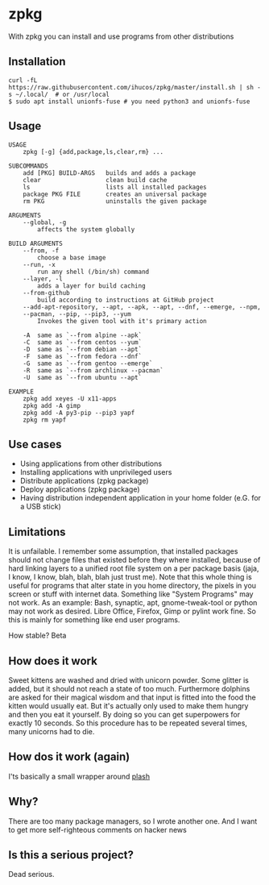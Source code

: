 
# zpkg
With zpkg you can install and use programs from other distributions


## Installation
```
curl -fL https://raw.githubusercontent.com/ihucos/zpkg/master/install.sh | sh -s ~/.local/  # or /usr/local
$ sudo apt install unionfs-fuse # you need python3 and unionfs-fuse
```

## Usage
```
USAGE
    zpkg [-g] {add,package,ls,clear,rm} ...

SUBCOMMANDS
    add [PKG] BUILD-ARGS   builds and adds a package
    clear                  clean build cache
    ls                     lists all installed packages
    package PKG FILE       creates an universal package
    rm PKG                 uninstalls the given package

ARGUMENTS
    --global, -g
        affects the system globally

BUILD ARGUMENTS
    --from, -f
        choose a base image
    --run, -x
        run any shell (/bin/sh) command
    --layer, -l
        adds a layer for build caching
    --from-github
        build according to instructions at GitHub project
    --add-apt-repository, --apt, --apk, --apt, --dnf, --emerge, --npm,
    --pacman, --pip, --pip3, --yum
        Invokes the given tool with it's primary action

    -A  same as `--from alpine --apk`
    -C  same as `--from centos --yum`
    -D  same as `--from debian --apt`
    -F  same as `--from fedora --dnf`
    -G  same as `--from gentoo --emerge`
    -R  same as `--from archlinux --pacman`
    -U  same as `--from ubuntu --apt`

EXAMPLE
    zpkg add xeyes -U x11-apps
    zpkg add -A gimp
    zpkg add -A py3-pip --pip3 yapf
    zpkg rm yapf
```

## Use cases
* Using applications from other distributions
* Installing applications with unprivileged users
* Distribute applications (zpkg package)
* Deploy applications (zpkg package)
* Having distribution independent application in your home folder (e.G. for a USB stick)

## Limitations
It is unfailable. I remember some assumption, that installed packages should not change files that existed before they where installed, because of hard linking layers to a unified root file system on a per package basis (jaja, I know, I know, blah, blah, blah just trust me). Note that this whole thing is useful for programs that alter state in you home directory, the pixels in you screen or stuff with internet data. Something like "System Programs" may not work. As an example: Bash, synaptic, apt, gnome-tweak-tool or python may not work as desired. Libre Office, Firefox, Gimp or pylint work fine. So this is mainly for something like end user programs.

How stable?
Beta

## How does it work
Sweet kittens are washed and dried with unicorn powder. Some glitter is added, but it should not reach a state of too much. Furthermore dolphins are asked for their magical wisdom and that input is fitted into the food the kitten would usually eat. But it's actually only used to make them hungry and then you eat it yourself. By doing so you can get superpowers for exactly 10 seconds. So this procedure has to be repeated several times, many unicorns had to die.

## How dos it work (again)
I'ts basically a small wrapper around [plash](https://github.com/ihucos/plash)

## Why?
There are too many package managers, so I wrote another one. And I want to get more self-righteous comments on hacker news

## Is this a serious project?
Dead serious.
